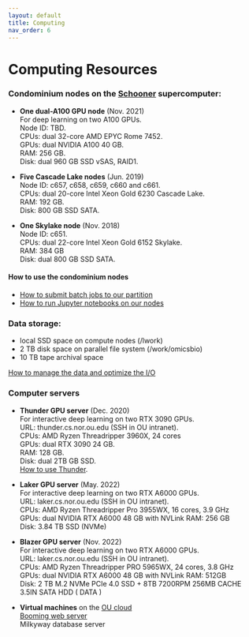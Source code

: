 ```yaml
---
layout: default
title: Computing
nav_order: 6
---
```

# Computing Resources

### **Condominium nodes on the [Schooner](https://www.ou.edu/oscer/resources/hpc) supercomputer:**

- **One dual-A100 GPU node** (Nov. 2021)  
  For deep learning on two A100 GPUs.  
  Node ID: TBD.   
  CPUs: dual 32-core AMD EPYC Rome 7452.   
  GPUs: dual NVIDIA A100 40 GB.  
  RAM: 256 GB.  
  Disk: dual 960 GB SSD vSAS, RAID1.  

- **Five Cascade Lake nodes** (Jun. 2019)   
  Node ID: c657, c658, c659, c660 and c661.  
  CPUs: dual 20-core Intel Xeon Gold 6230 Cascade Lake.   
  RAM: 192 GB.  
  Disk: 800 GB SSD SATA.  

- **One Skylake node** (Nov. 2018)  
  Node ID: c651.  
  CPUs: dual 22-core Intel Xeon Gold 6152 Skylake.   
  RAM: 384 GB   
  Disk: dual 800 GB SSD SATA.  

#### How to use the condominium nodes
  - [How to submit batch jobs to our partition](https://github.com/thepanlab/supercomputers/blob/master/Slurm_basics.md)
  - [How to run Jupyter notebooks on our nodes](https://github.com/thepanlab/supercomputers/blob/master/Use_jupyter_notebook.md)

### **Data storage:**
  - local SSD space on compute nodes (/lwork)
  - 2 TB disk space on parallel file system (/work/omicsbio)
  - 10 TB tape archival space

  [How to manage the data and optimize the I/O](https://github.com/thepanlab/supercomputers)

### **Computer servers**

- **Thunder GPU server** (Dec. 2020)  
  For interactive deep learning on two RTX 3090 GPUs.    
  URL: thunder.cs.nor.ou.edu (SSH in OU intranet).  
  CPUs: AMD Ryzen Threadripper 3960X, 24 cores   
  GPUs: dual RTX 3090 24 GB.  
  RAM: 128 GB.  
  Disk: dual 2TB GB SSD.  
  [How to use Thunder](https://github.com/thepanlab/supercomputers/blob/master/thunder/thunder_tensorflow_gpu_conda.md).  

- **Laker GPU server** (May. 2022)  
  For interactive deep learning on two RTX A6000 GPUs.    
  URL: laker.cs.nor.ou.edu (SSH in OU intranet).  
  CPUs: AMD Ryzen Threadripper Pro 3955WX, 16 cores, 3.9 GHz    
  GPUs: dual NVIDIA RTX A6000 48 GB with NVLink 
  RAM: 256 GB  
  Disk: 3.84 TB SSD (NVMe)  

- **Blazer GPU server** (Nov. 2022)  
  For interactive deep learning on two RTX A6000 GPUs.    
  URL: laker.cs.nor.ou.edu (SSH in OU intranet).  
  CPUs: AMD Ryzen Threadripper PRO 5965WX, 24 cores, 3.8 GHz   
  GPUs: dual NVIDIA RTX A6000 48 GB with NVLink 
  RAM: 512GB  
  Disk: 2 TB M.2 NVMe PCIe 4.0 SSD + 8TB 7200RPM 256MB CACHE 3.5IN SATA HDD ( DATA )

- **Virtual machines** on the [OU cloud](https://www.ou.edu/oscer/resources/our_cloud)  
  [Booming web server](http://booming.oscer.ou.edu)  
  Milkyway database server



